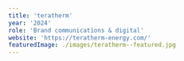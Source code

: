 ```yaml
---
title: 'teratherm'
year: '2024'
role: 'Brand communications & digital'
website: 'https://teratherm-energy.com/'
featuredImage: ./images/teratherm--featured.jpg
---
```


